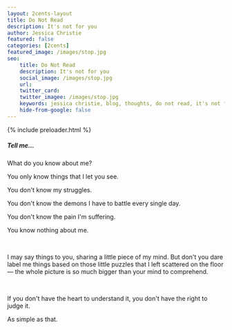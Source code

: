 ```yaml
---
layout: 2cents-layout
title: Do Not Read
description: It's not for you
author: Jessica Christie
featured: false
categories: [2cents]
featured_image: /images/stop.jpg
seo:
    title: Do Not Read
    description: It's not for you
    social_image: /images/stop.jpg
    url:
    twitter_card:
    twitter_imagee: /images/stop.jpg
    keywords: jessica christie, blog, thoughts, do not read, it's not for you, struggle, demons, pain, suffering, sharing, a little piece of my mind, label, puzzles, the whole picture, don't judge
    hide-from-google: false
---
```


{% include preloader.html %}

##### Tell me...

What do you know about me?

You only know things that I let you see.

You don't know my struggles.

You don't know the demons I have to battle every single day.

You don't know the pain I'm suffering.

You know nothing about me.

&nbsp;

I may say things to you, sharing a little piece of my mind. But don't you dare label me things based on those little puzzles that I left scattered on the floor ― the whole picture is so much bigger than your mind to comprehend.

&nbsp;

If you don't have the heart to understand it, you don't have the right to judge it.

As simple as that.

&nbsp;

&nbsp;

&nbsp;
